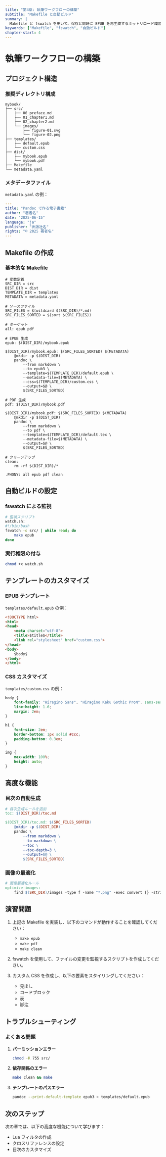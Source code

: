```yaml
---
title: "第4章: 執筆ワークフローの構築"
subtitle: "Makefile と自動ビルド"
summary: |
  Makefile と fswatch を用いて、保存と同時に EPUB を再生成するホットリロード環境を作ります。
keywords: ["Makefile", "fswatch", "自動ビルド"]
chapter-start: 4
---
```


# 執筆ワークフローの構築

## プロジェクト構造

### 推奨ディレクトリ構成

```
mybook/
├── src/
│   ├── 00_preface.md
│   ├── 01_chapter1.md
│   ├── 02_chapter2.md
│   └── images/
│       ├── figure-01.svg
│       └── figure-02.png
├── templates/
│   ├── default.epub
│   └── custom.css
├── dist/
│   ├── mybook.epub
│   └── mybook.pdf
├── Makefile
└── metadata.yaml
```

### メタデータファイル

`metadata.yaml` の例：

```yaml
---
title: "Pandoc で作る電子書籍"
author: "著者名"
date: "2025-06-15"
language: "ja"
publisher: "出版社名"
rights: "© 2025 著者名"
---
```

## Makefile の作成

### 基本的な Makefile

```
# 変数定義
SRC_DIR = src
DIST_DIR = dist
TEMPLATE_DIR = templates
METADATA = metadata.yaml

# ソースファイル
SRC_FILES = $(wildcard $(SRC_DIR)/*.md)
SRC_FILES_SORTED = $(sort $(SRC_FILES))

# ターゲット
all: epub pdf

# EPUB 生成
epub: $(DIST_DIR)/mybook.epub

$(DIST_DIR)/mybook.epub: $(SRC_FILES_SORTED) $(METADATA)
	@mkdir -p $(DIST_DIR)
	pandoc \
		--from markdown \
		--to epub3 \
		--template=$(TEMPLATE_DIR)/default.epub \
		--metadata-file=$(METADATA) \
		--css=$(TEMPLATE_DIR)/custom.css \
		--output=$@ \
		$(SRC_FILES_SORTED)

# PDF 生成
pdf: $(DIST_DIR)/mybook.pdf

$(DIST_DIR)/mybook.pdf: $(SRC_FILES_SORTED) $(METADATA)
	@mkdir -p $(DIST_DIR)
	pandoc \
		--from markdown \
		--to pdf \
		--template=$(TEMPLATE_DIR)/default.tex \
		--metadata-file=$(METADATA) \
		--output=$@ \
		$(SRC_FILES_SORTED)

# クリーンアップ
clean:
	rm -rf $(DIST_DIR)/*

.PHONY: all epub pdf clean
```

## 自動ビルドの設定

### fswatch による監視

```bash
# 監視スクリプト
watch.sh:
#!/bin/bash
fswatch -o src/ | while read; do
    make epub
done
```

### 実行権限の付与

```bash
chmod +x watch.sh
```

## テンプレートのカスタマイズ

### EPUB テンプレート

`templates/default.epub` の例：

```html
<!DOCTYPE html>
<html>
<head>
    <meta charset="utf-8">
    <title>$title$</title>
    <link rel="stylesheet" href="custom.css">
</head>
<body>
    $body$
</body>
</html>
```

### CSS カスタマイズ

`templates/custom.css` の例：

```css
body {
    font-family: "Hiragino Sans", "Hiragino Kaku Gothic ProN", sans-serif;
    line-height: 1.6;
    margin: 2em;
}

h1 {
    font-size: 2em;
    border-bottom: 1px solid #ccc;
    padding-bottom: 0.3em;
}

img {
    max-width: 100%;
    height: auto;
}
```

## 高度な機能

### 目次の自動生成

```makefile
# 目次生成ルールを追加
toc: $(DIST_DIR)/toc.md

$(DIST_DIR)/toc.md: $(SRC_FILES_SORTED)
	@mkdir -p $(DIST_DIR)
	pandoc \
		--from markdown \
		--to markdown \
		--toc \
		--toc-depth=3 \
		--output=$@ \
		$(SRC_FILES_SORTED)
```

### 画像の最適化

```makefile
# 画像最適化ルール
optimize-images:
	find $(SRC_DIR)/images -type f -name "*.png" -exec convert {} -strip -quality 85 {} \;
```

## 演習問題

1. 上記の Makefile を実装し、以下のコマンドが動作することを確認してください：
   - `make epub`
   - `make pdf`
   - `make clean`

2. fswatch を使用して、ファイルの変更を監視するスクリプトを作成してください。

3. カスタム CSS を作成し、以下の要素をスタイリングしてください：
   - 見出し
   - コードブロック
   - 表
   - 脚注

## トラブルシューティング

### よくある問題

1. **パーミッションエラー**
   ```bash
   chmod -R 755 src/
   ```

2. **依存関係のエラー**
   ```bash
   make clean && make
   ```

3. **テンプレートのパスエラー**
   ```bash
   pandoc --print-default-template epub3 > templates/default.epub
   ```

## 次のステップ

次の章では、以下の高度な機能について学びます：

- Lua フィルタの作成
- クロスリファレンスの設定
- 目次のカスタマイズ
